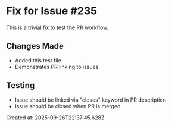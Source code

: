# Fix for Issue #235

This is a trivial fix to test the PR workflow.

## Changes Made
- Added this test file
- Demonstrates PR linking to issues

## Testing
- Issue should be linked via "closes" keyword in PR description
- Issue should be closed when PR is merged

Created at: 2025-09-26T22:37:45.628Z
